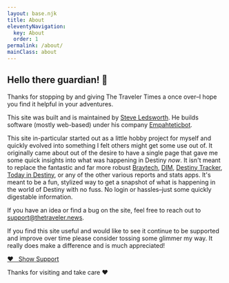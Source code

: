 ```yaml
---
layout: base.njk
title: About
eleventyNavigation:
  key: About
  order: 1
permalink: /about/
mainClass: about
---
```


## Hello there guardian! 👋

Thanks for stopping by and giving The Traveler Times a once over–I hope you find it helpful in your adventures.

This site was built and is maintained by [Steve Ledsworth](https://twitter.com/sledsworth). He builds software (mostly web-based) under his company [Empahteticbot](https://twitter.com/empathetic_bot).

This site in-particular started out as a little hobby project for myself and quickly evolved into something I felt others might get some use out of. It originally came about out of the desire to have a single page that gave me some quick insights into what was happening in Destiny _now_. It isn't meant to replace the fantastic and far more robust [Braytech](bray.tech), [DIM](https://destinyitemmanager.com), [Destiny Tracker](https://destinytracker.com), [Today in Destiny](https://www.todayindestiny.com), or any of the other various reports and stats apps. It's meant to be a fun, stylized way to get a snapshot of what is happening in the world of Destiny with no fuss. No login or hassles–just some quickly digestable information.

If you have an idea or find a bug on the site, feel free to reach out to <a href="mailto:support@thetraveler.news">support@thetraveler.news</a>.

If you find this site useful and would like to see it continue to be supported and improve over time please consider tossing some glimmer my way. It really does make a difference and is much appreciated!

<a class="support-link" href="https://buy.stripe.com/6oEaHp2U0drraOI288">♥️ &nbsp;&nbsp;Show Support</a>

Thanks for visiting and take care ❤️
